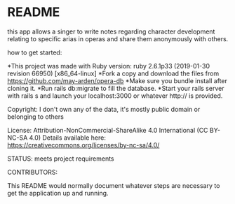 # README

this app allows a singer to write notes regarding character development relating to specific arias in operas and share them anonymously with others. 

how to get started:

*This project was made with Ruby version: ruby 2.6.1p33 (2019-01-30 revision 66950) [x86_64-linux]
*Fork a copy and download the files from https://github.com/may-arden/opera-db
*Make sure you bundle install after cloning it.
*Run rails db:migrate to fill the database.
*Start your rails server with rails s and launch your localhost:3000 or whatever http:// is provided.

Copyright: I don't own any of the data, it's mostly public domain or belonging to others

License: Attribution-NonCommercial-ShareAlike 4.0 International (CC BY-NC-SA 4.0) Details available here: https://creativecommons.org/licenses/by-nc-sa/4.0/

STATUS: meets project requirements 

CONTRIBUTORS: 

This README would normally document whatever steps are necessary to get the
application up and running.


